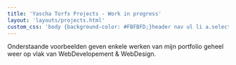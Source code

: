 ```yaml
---
title: 'Yascha Torfs Projects - Work in progress'
layout: 'layouts/projects.html'
custom_css: 'body {background-color: #FBFBFD;}header nav ul li a.selected{color: #FBFBFD;}'
---
```


Onderstaande voorbeelden geven enkele werken van mijn portfolio geheel weer op vlak van WebDevelopement & WebDesign.
